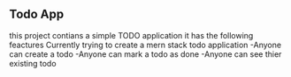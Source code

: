 ## Todo App
this project contians a simple TODO application 
it has the following feactures
Currently trying to create a mern stack todo application 
-Anyone can create a todo
-Anyone can mark a todo as done 
-Anyone can see thier existing todo

